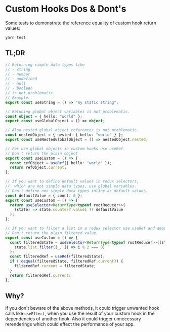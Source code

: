 # Custom Hooks Dos & Dont's

Some tests to demonstrate the reference equality of custom hook return values:

```
yarn test
```

## TL;DR

```ts
// Returning simple data types like
// - string
// - number
// - undefined
// - null
// - boolean
// is not problematic.
// Example:
export const useString = () => "my static string";

// Retuning global object variables is not problematic.
const object = { hello: "world" };
export const useGlobalObject = () => object;

// Also nested global object references is not problematic.
const nestedObject = { nested: { hello: "world" } };
export const useNestedGlobalObject = () => nestedObject.nested;

// For non global objects in custom hooks use useRef.
// Don't return the plain object
export const useCustom = () => {
  const refObject = useRef({ hello: "world" });
  return refObject.current;
};

// If you want to define default values in redux selectors,
//  which are not simple data types, use global variables.
// Don't define non simple data types inline as default values.
const defaultValue = { count: 0 };
export const useCustom = () => {
  return useSelector<ReturnType<typeof rootReducer>>(
    (state) => state.counter?.value1 ?? defaultValue
  );
};

// If you want to filter a list in a redux selector use useRef and dequal (npm package).
// Don't return the plain filtered value.
export const useCustom = () => {
  const filteredState = useSelector<ReturnType<typeof rootReducer>>((state) =>
    state.list.filter((_, i) => i % 2 === 0)
  );
  const filteredRef = useRef(filteredState);
  if (!dequal(filteredState, filteredRef.current)) {
    filteredRef.current = filteredState;
  }
  return filteredRef.current;
};
```

## Why?

If you don't beware of the above methods, it could trigger unwanted hook calls like `useEffect`, when you use the result of your custom hook in the dependencies of another hook. Also it could trigger unnecessary rerenderings which could effect the performance of your app.
